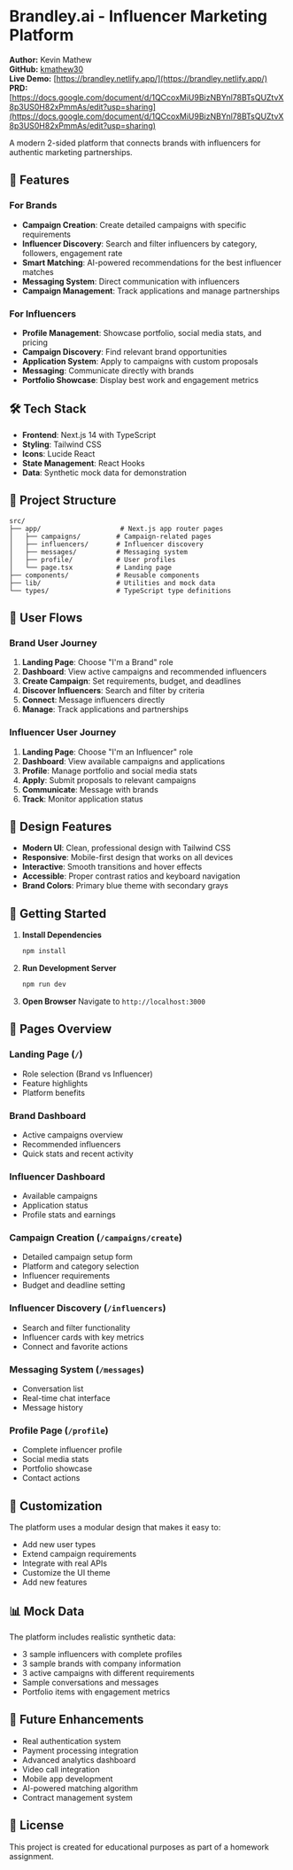 # Brandley.ai - Influencer Marketing Platform

**Author:** Kevin Mathew  
**GitHub:** [kmathew30](https://github.com/kmathew30)  
**Live Demo:** [https://brandley.netlify.app/](https://brandley.netlify.app/)  
**PRD:** [https://docs.google.com/document/d/1QCcoxMiU9BizNBYnl78BTsQUZtvX8p3US0H82xPmmAs/edit?usp=sharing](https://docs.google.com/document/d/1QCcoxMiU9BizNBYnl78BTsQUZtvX8p3US0H82xPmmAs/edit?usp=sharing)

A modern 2-sided platform that connects brands with influencers for authentic marketing partnerships.

## 🚀 Features

### For Brands
- **Campaign Creation**: Create detailed campaigns with specific requirements
- **Influencer Discovery**: Search and filter influencers by category, followers, engagement rate
- **Smart Matching**: AI-powered recommendations for the best influencer matches
- **Messaging System**: Direct communication with influencers
- **Campaign Management**: Track applications and manage partnerships

### For Influencers
- **Profile Management**: Showcase portfolio, social media stats, and pricing
- **Campaign Discovery**: Find relevant brand opportunities
- **Application System**: Apply to campaigns with custom proposals
- **Messaging**: Communicate directly with brands
- **Portfolio Showcase**: Display best work and engagement metrics

## 🛠️ Tech Stack

- **Frontend**: Next.js 14 with TypeScript
- **Styling**: Tailwind CSS
- **Icons**: Lucide React
- **State Management**: React Hooks
- **Data**: Synthetic mock data for demonstration

## 📁 Project Structure

```
src/
├── app/                    # Next.js app router pages
│   ├── campaigns/         # Campaign-related pages
│   ├── influencers/       # Influencer discovery
│   ├── messages/          # Messaging system
│   ├── profile/           # User profiles
│   └── page.tsx           # Landing page
├── components/            # Reusable components
├── lib/                   # Utilities and mock data
└── types/                 # TypeScript type definitions
```

## 🎯 User Flows

### Brand User Journey
1. **Landing Page**: Choose "I'm a Brand" role
2. **Dashboard**: View active campaigns and recommended influencers
3. **Create Campaign**: Set requirements, budget, and deadlines
4. **Discover Influencers**: Search and filter by criteria
5. **Connect**: Message influencers directly
6. **Manage**: Track applications and partnerships

### Influencer User Journey
1. **Landing Page**: Choose "I'm an Influencer" role
2. **Dashboard**: View available campaigns and applications
3. **Profile**: Manage portfolio and social media stats
4. **Apply**: Submit proposals to relevant campaigns
5. **Communicate**: Message with brands
6. **Track**: Monitor application status

## 🎨 Design Features

- **Modern UI**: Clean, professional design with Tailwind CSS
- **Responsive**: Mobile-first design that works on all devices
- **Interactive**: Smooth transitions and hover effects
- **Accessible**: Proper contrast ratios and keyboard navigation
- **Brand Colors**: Primary blue theme with secondary grays

## 🚀 Getting Started

1. **Install Dependencies**
   ```bash
   npm install
   ```

2. **Run Development Server**
   ```bash
   npm run dev
   ```

3. **Open Browser**
   Navigate to `http://localhost:3000`

## 📱 Pages Overview

### Landing Page (`/`)
- Role selection (Brand vs Influencer)
- Feature highlights
- Platform benefits

### Brand Dashboard
- Active campaigns overview
- Recommended influencers
- Quick stats and recent activity

### Influencer Dashboard
- Available campaigns
- Application status
- Profile stats and earnings

### Campaign Creation (`/campaigns/create`)
- Detailed campaign setup form
- Platform and category selection
- Influencer requirements
- Budget and deadline setting

### Influencer Discovery (`/influencers`)
- Search and filter functionality
- Influencer cards with key metrics
- Connect and favorite actions

### Messaging System (`/messages`)
- Conversation list
- Real-time chat interface
- Message history

### Profile Page (`/profile`)
- Complete influencer profile
- Social media stats
- Portfolio showcase
- Contact actions

## 🔧 Customization

The platform uses a modular design that makes it easy to:
- Add new user types
- Extend campaign requirements
- Integrate with real APIs
- Customize the UI theme
- Add new features

## 📊 Mock Data

The platform includes realistic synthetic data:
- 3 sample influencers with complete profiles
- 3 sample brands with company information
- 3 active campaigns with different requirements
- Sample conversations and messages
- Portfolio items with engagement metrics

## 🎯 Future Enhancements

- Real authentication system
- Payment processing integration
- Advanced analytics dashboard
- Video call integration
- Mobile app development
- AI-powered matching algorithm
- Contract management system

## 📄 License

This project is created for educational purposes as part of a homework assignment.
